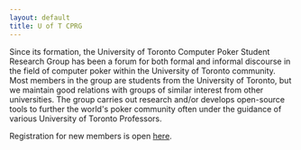 ```yaml
---
layout: default
title: U of T CPRG
---
```


Since its formation, the University of Toronto Computer Poker Student Research Group has been a forum for both formal and informal discourse in the field of computer poker within the University of Toronto community. Most members in the group are students from the University of Toronto, but we maintain good relations with groups of similar interest from other universities. The group carries out research and/or develops open-source tools to further the world's poker community often under the guidance of various University of Toronto Professors.

Registration for new members is open [here](https://forms.gle/Sxyyo1KhfF4A2W447).
